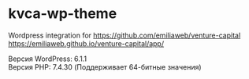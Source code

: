 # kvca-wp-theme
Wordpress integration for https://github.com/emiliaweb/venture-capital <br> https://emiliaweb.github.io/venture-capital/app/

Версия WordPress: 6.1.1 <br>
Версия PHP: 7.4.30 (Поддерживает 64-битные значения)
